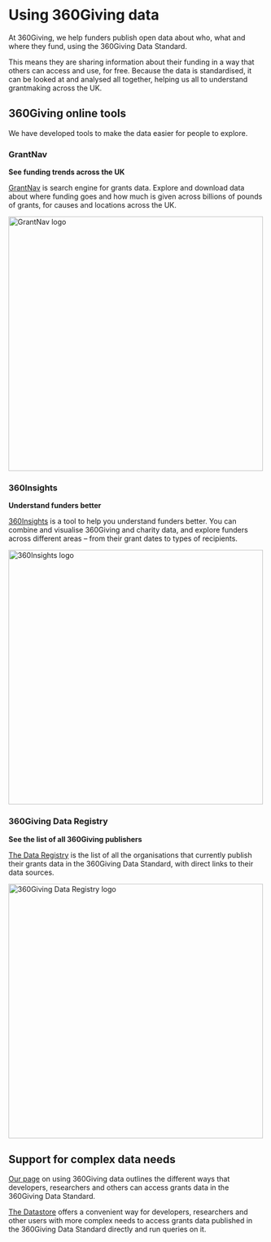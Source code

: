 # Using 360Giving data
At 360Giving, we help funders publish open data about who, what and where they fund, using the 360Giving Data Standard.

This means they are sharing information about their funding in a way that others can access and use, for free. Because the data is standardised, it can be looked at and analysed all together, helping us all to understand grantmaking across the UK.

## 360Giving online tools
We have developed tools to make the data easier for people to explore.

### GrantNav
**See funding trends across the UK**

<a href="https://grantnav.threesixtygiving.org" target="_blank">GrantNav</a> is search engine for grants data. Explore and download data about where funding goes and how much is given across billions of pounds of grants, for causes and locations across the UK.

<img src="https://cdn.threesixtygiving.org/components/preview/assets/images/360-logos/grantnav/360grantnav-color.svg" alt="GrantNav logo" width="500" /> 

### 360Insights
**Understand funders better**

<a href="https://insights.threesixtygiving.org" target="_blank">360Insights</a> is a tool to help you understand funders better. You can combine and visualise 360Giving and charity data, and explore funders across different areas – from their grant dates to types of recipients.

<img src="https://cdn.threesixtygiving.org/components/preview/assets/images/360-logos/insights/360insights-color.svg" alt="360Insights logo" width="500" /> 

### 360Giving Data Registry
**See the list of all 360Giving publishers**

<a href="https://data.threesixtygiving.org/" target="_blank">The Data Registry</a> is the list of all the organisations that currently publish their grants data in the 360Giving Data Standard, with direct links to their data sources.

<img src="https://cdn.threesixtygiving.org/components/preview/assets/images/360-logos/registry/360registry-color.svg" alt="360Giving Data Registry logo" width="500" />

## Support for complex data needs
<a href="https://www.threesixtygiving.org/data/using-360giving-data/" target="_blank">Our page</a> on using 360Giving data outlines the different ways that developers, researchers and others can access grants data in the 360Giving Data Standard.

<a href="https://www.threesixtygiving.org/data/360giving-datastore/" target="_blank">The Datastore</a> offers a convenient way for developers, researchers and other users with more complex needs to access grants data published in the 360Giving Data Standard directly and run queries on it.
